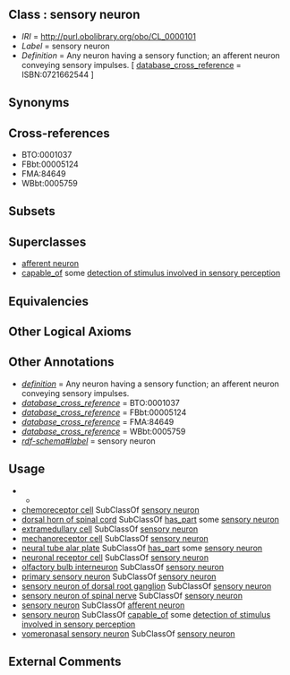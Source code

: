 
## Class : sensory neuron

 * *IRI* = http://purl.obolibrary.org/obo/CL_0000101
 * *Label* = sensory neuron
 * *Definition* = Any neuron having a sensory function; an afferent neuron conveying sensory impulses. [ [database_cross_reference](../../ef/oboInOwl#hasDbXref.md) = ISBN:0721662544 ]

## Synonyms


## Cross-references

 * BTO:0001037
 * FBbt:00005124
 * FMA:84649
 * WBbt:0005759

## Subsets


## Superclasses

 * [afferent neuron](../../CL/26/CL_0000526.md)
 * [capable_of](../../RO/15/RO_0002215.md) some [detection of stimulus involved in sensory perception](../../GO/06/GO_0050906.md)

## Equivalencies


## Other Logical Axioms


## Other Annotations

 * *[definition](../../IAO/15/IAO_0000115.md)* = Any neuron having a sensory function; an afferent neuron conveying sensory impulses.
 * *[database_cross_reference](../../ef/oboInOwl#hasDbXref.md)* = BTO:0001037
 * *[database_cross_reference](../../ef/oboInOwl#hasDbXref.md)* = FBbt:00005124
 * *[database_cross_reference](../../ef/oboInOwl#hasDbXref.md)* = FMA:84649
 * *[database_cross_reference](../../ef/oboInOwl#hasDbXref.md)* = WBbt:0005759
 * *[rdf-schema#label](../../el/rdf-schema#label.md)* = sensory neuron

## Usage

 * -
 * [chemoreceptor cell](../../CL/06/CL_0000206.md) SubClassOf [sensory neuron](../../CL/01/CL_0000101.md)
 * [dorsal horn of spinal cord](../../UBERON/56/UBERON_0002256.md) SubClassOf [has_part](../../BFO/51/BFO_0000051.md) some [sensory neuron](../../CL/01/CL_0000101.md)
 * [extramedullary cell](../../CL/51/CL_0000251.md) SubClassOf [sensory neuron](../../CL/01/CL_0000101.md)
 * [mechanoreceptor cell](../../CL/99/CL_0000199.md) SubClassOf [sensory neuron](../../CL/01/CL_0000101.md)
 * [neural tube alar plate](../../UBERON/82/UBERON_0005882.md) SubClassOf [has_part](../../BFO/51/BFO_0000051.md) some [sensory neuron](../../CL/01/CL_0000101.md)
 * [neuronal receptor cell](../../CL/06/CL_0000006.md) SubClassOf [sensory neuron](../../CL/01/CL_0000101.md)
 * [olfactory bulb interneuron](../../CL/34/CL_1001434.md) SubClassOf [sensory neuron](../../CL/01/CL_0000101.md)
 * [primary sensory neuron](../../CL/31/CL_0000531.md) SubClassOf [sensory neuron](../../CL/01/CL_0000101.md)
 * [sensory neuron of dorsal root ganglion](../../CL/51/CL_1001451.md) SubClassOf [sensory neuron](../../CL/01/CL_0000101.md)
 * [sensory neuron of spinal nerve](../../CL/00/CL_0009000.md) SubClassOf [sensory neuron](../../CL/01/CL_0000101.md)
 * [sensory neuron](../../CL/01/CL_0000101.md) SubClassOf [afferent neuron](../../CL/26/CL_0000526.md)
 * [sensory neuron](../../CL/01/CL_0000101.md) SubClassOf [capable_of](../../RO/15/RO_0002215.md) some [detection of stimulus involved in sensory perception](../../GO/06/GO_0050906.md)
 * [vomeronasal sensory neuron](../../CL/61/CL_1001561.md) SubClassOf [sensory neuron](../../CL/01/CL_0000101.md)

## External Comments

